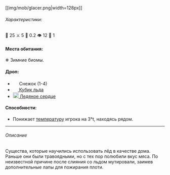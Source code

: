 [[img/mob/glacer.png|width=128px]]

###### Характеристики:
🧡 25 ⚔ 5 👣 0.2 👁 12 🤺 1
#### Места обитания:
❄ Зимние биомы.
#### Дроп:
- <img src="https://gamepedia.cursecdn.com/minecraft_gamepedia/2/2a/Snowball_JE3_BE3.png" width="16"> Снежок (1-4)
- [<img src="https://i.imgur.com/ytodyBZ.png" width="16"> Кубик льда](https://github.com/SoSeDiK-Universe/Wiki/wiki/Кубик-льда)
- [<img src="https://i.imgur.com/69sAKfE.png" width="18"> Ледяное сердце](https://github.com/SoSeDiK-Universe/Wiki/wiki/Ледяное-сердце)
#### Способности:
- Понижает [температуру](https://github.com/SoSeDiK-Universe/Wiki/wiki/Температура) игрока на 3°t, находясь рядом.
___
###### Описание
Существа, которые научились использовать лёд в качестве дома. Раньше они были травоядными, но с тех пор полюбили вкус мяса. По неизвестной причине после слияния со льдом мутировали, заимев дополнительные лапы для пожирания плоти.